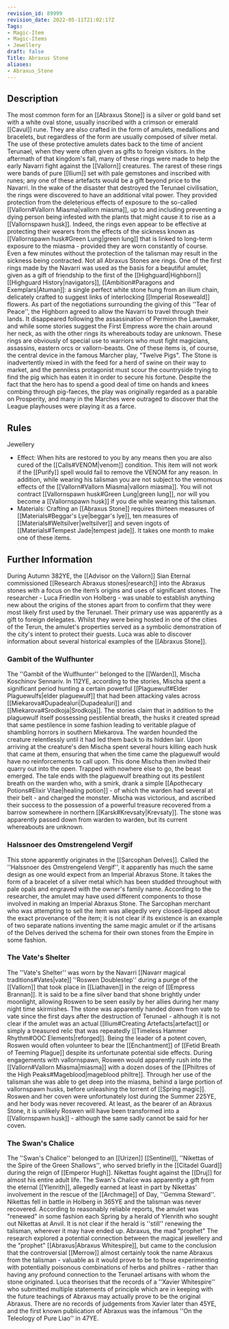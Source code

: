```yaml
---
revision_id: 89999
revision_date: 2022-05-11T21:02:17Z
Tags:
- Magic-Item
- Magic-Items
- Jewellery
draft: false
Title: Abraxus Stone
aliases:
- Abraxus_Stone
---
```

## Description
The most common form for an [[Abraxus Stone]] is a silver or gold band set with a white oval stone, usually inscribed with a crimson or emerald [[Cavul]] rune. They are also crafted in the form of amulets, medallions and bracelets, but regardless of the form are usually composed of silver metal. 
The use of these protective amulets dates back to the time of ancient Terunael, when they were often given as gifts to foreign visitors. In the aftermath of that kingdom's fall, many of these rings were made to help the early Navarri fight against the [[Vallorn]] creatures. The rarest of these rings were bands of pure [[Ilium]] set with pale gemstones and inscribed with runes; any one of these artefacts would be a gift beyond price to the Navarri.
In the wake of the disaster that destroyed the Terunael civilisation, the rings were discovered to have an additional vital power. They provided protection from the deleterious effects of exposure to the so-called [[Vallorn#Vallorn Miasma|vallorn miasma]], up to and including preventing a dying person being infested with the plants that might cause it to rise as a [[Vallornspawn husk]]. Indeed, the rings even appear to be effective at protecting their wearers from the effects of the sickness known as [[Vallornspawn husk#Green Lung|green lung]] that is linked to long-term exposure to the miasma - provided they are worn constantly of course. Even a few minutes without the protection of the talisman may result in the sickness being contracted.
Not all Abraxus Stones are rings. One of the first rings made by the Navarri was used as the basis for a beautiful amulet, given as a gift of friendship to the first of the [[Highguard|Highborn]] [[Highguard History|navigators]], [[Ambition#Paragons and Exemplars|Atuman]]: a single perfect white stone hung from an ilium chain, delicately crafted to suggest links of interlocking [[Imperial Roseweald]] flowers. As part of the negotiations surrounding the giving of this ''Tear of Peace'', the Highborn agreed to allow the Navarri to travel through their lands. It disappeared following the assassination of Permion the Lawmaker, and while some stories suggest the First Empress wore the chain around her neck, as with the other rings its whereabouts today are unknown.
These rings are obviously of special use to warriors who must fight magicians, assassins, eastern orcs or vallorn-beasts.
One of these items is, of course, the central device in the famous Marcher play, "Twelve Pigs".  The Stone is inadvertently mixed in with the feed for a herd of swine on their way to market, and the penniless protagonist must scour the countryside trying to find the pig which has eaten it in order to secure his fortune.  Despite the fact that the hero has to spend a good deal of time on hands and knees combing through pig-faeces, the play was originally regarded as a parable on Prosperity, and many in the Marches were outraged to discover that the League playhouses were playing it as a farce.
## Rules
Jewellery
* Effect: When hits are restored to you by any means then you are also cured of the [[Calls#VENOM|venom]] condition. This item will not work if the [[Purify]] spell would fail to remove the VENOM for any reason. In addition, while wearing his talisman you are not subject to the venomous effects of the [[Vallorn#Vallorn Miasma|vallorn miasma]]. You will not contract [[Vallornspawn husk#Green Lung|green lung]], nor will you become a [[Vallornspawn husk]] if you die while wearing this talisman.
* Materials: Crafting an [[Abraxus Stone]] requires thirteen measures of [[Materials#Beggar's Lye|beggar's lye]], ten measures of [[Materials#Weltsilver|weltsilver]] and seven ingots of [[Materials#Tempest Jade|tempest jade]]. It takes one month to make one of these items.
## Further Information
During Autumn 382YE, the [[Advisor on the Vallorn]] Sian Eternal commissioned [[Research Abraxus stones|research]] into the Abraxus stones with a focus on the item’s origins and uses of significant stones. The researcher - Luca Friedlin von Holberg - was unable to establish anything new about the origins of the stones apart from to confirm that they were most likely first used by the Terunael. Their primary use was apparently as a gift to foreign delegates. Whilst they were being hosted in one of the cities of the Terun, the amulet's properties served as a symbolic demonstration of the city's intent to protect their guests.
Luca was able to discover information about several historical examples of the [[Abraxus Stone]].
### Gambit of the Wulfhunter
The ''Gambit of the Wulfhunter'' belonged to the [[Warden]], Mischa Koschinov Sennariv. In 112YE, according to the stories, Mischa spent a significant period hunting a certain powerful [[Plaguewulf#Elder Plaguewulfs|elder plaguewulf]] that had been attacking vales across [[Miekarova#Dupadealuri|Dupadealuri]] and [[Miekarova#Srodkoja|Srodkoja]]. The stories claim that in addition to the plaguewulf itself possessing pestilential breath, the husks it created spread that same pestilence in some fashion leading to veritable plague of shambling horrors in southern Miekarova. The warden hounded the creature relentlessly until it had led them back to its hidden lair. Upon arriving at the creature's den Mischa spent several hours killing each husk that came at them, ensuring that when the time came the plaguewulf would have no reinforcements to call upon. This done Mischa then invited their quarry out into the open. Trapped with nowhere else to go, the beast emerged. The tale ends with the plaguewulf breathing out its pestilent breath on the warden who, with a smirk, drank a simple [[Apothecary Potions#Elixir Vitae|healing potion]] - of which the warden had several at their belt - and charged the monster. 
Mischa was victorious, and ascribed their success to the possession of a powerful treasure recovered from a barrow somewhere in northern [[Karsk#Krevsaty|Krevsaty]]. The stone was apparently passed down from warden to warden, but its current whereabouts are unknown.
### Halssnoer des Omstrengelend Vergif
This stone apparently originates in the [[Sarcophan Delves]]. Called the ''Halssnoer des Omstrengelend Vergif'', it apparently has much the same design as one would expect from an Imperial Abraxus Stone. It takes the form of a bracelet of a silver metal which has been studded throughout with pale opals and engraved with the owner's family name. According to the researcher, the amulet may have used different components to those involved in making an Imperial Abraxus Stone. The Sarcophan merchant who was attempting to sell the item was allegedly very closed-lipped about the exact provenance of the item; it is not clear if its existence is an example of two separate nations inventing the same magic amulet or if the artisans of the Delves derived the schema for their own stones from the Empire in some fashion.
### The Vate's Shelter
The ''Vate's Shelter'' was worn by the Navarri [[Navarr magical traditions#Vates|vate]] ''Roswen Doublestep'' during a purge of the [[Vallorn]] that took place in [[Liathaven]] in the reign of [[Empress Brannan]]. It is said to be a fine silver band that shone brightly under moonlight, allowing Roswen to be seen easily by her allies during her many night time skirmishes. The stone was apparently handed down from vate to vate since the first days after the destruction of Terunael - although it is not clear if the amulet was an actual [[Ilium#Creating Artefacts|artefact]] or simply a treasured relic that was repeatedly [[Timeless Hammer Rhythm#OOC Elements|reforged]].
Being the leader of a potent coven, Roswen would often volunteer to bear the [[Enchantment]] of [[Fetid Breath of Teeming Plague]] despite its unfortunate potential side effects. During engagements with vallornspawn, Roswen would apparently rush into the [[Vallorn#Vallorn Miasma|miasma]] with a dozen doses of the [[Philtres of the High Peaks#Mageblood|mageblood philtre]]. Through her use of the talisman she was able to get deep into the miasma, behind a large portion of vallornspawn husks, before unleashing the torrent of [[Spring magic]]. Roswen and her coven were unfortunately lost during the Summer 225YE, and her body was never recovered. At least, as the bearer of an Abraxus Stone, it is unlikely Roswen will have been transformed into a [[Vallornspawn husk]] - although the same sadly cannot be said for her coven.
### The Swan's Chalice
The ''Swan's Chalice'' belonged to an [[Urizen]] [[Sentinel]], ''Nikettas of the Spire of the Green Shallows'', who served briefly in the [[Citadel Guard]] during the reign of [[Emperor Hugh]]. Nikettas fought against the [[Druj]] for almost his entire adult life. The Swan's Chalice was apparently a gift from the eternal [[Ylenrith]], allegedly earned at least in part by Nikettas' involvement in the rescue of the [[Archmage]] of Day, ''Gemma Steward''. Nikettas fell in battle in Holberg in 365YE and the talisman was never recovered. According to reasonably reliable reports, the amulet was "renewed" in some fashion each Spring by a herald of Ylenrith who sought out Nikettas at Anvil. It is not clear if the herald is ''still'' renewing the talisman, wherever it may have ended up. 
Abraxus, the mad "prophet"
The research explored a potential connection between the magical jewellery and the "prophet" [[Abraxus|Abraxus Whitespire]], but came to the conclusion that the controversial [[Merrow]] almost certainly took the name Abraxus from the talisman - valuable as it would prove to be to those experimenting with potentially poisonous combinations of herbs and philtres - rather than having any profound connection to the Terunael artisans with whom the stone originated. Luca theorises that the records of a ''Xavier Whitespire'' who submitted multiple statements of principle which are in keeping with the future teachings of Abraxus may actually prove to be the original Abraxus. There are no records of judgements from Xavier later than 45YE, and the first known publication of Abraxus was the infamous ''On the Teleology of Pure Liao'' in 47YE.